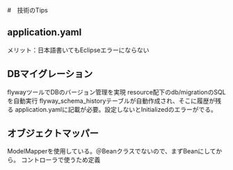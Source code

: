 #　技術のTips

## application.yaml

メリット：日本語書いてもEclipseエラーにならない

## DBマイグレーション

flywayツールでDBのバージョン管理を実現
resource配下のdb/migrationのSQLを自動実行
flyway_schema_historyテーブルが自動作成され、そこに履歴が残る
application.yamlに記載が必要。設定しないとInitializedのエラーがでる。

## オブジェクトマッパー

ModelMapperを使用している。＠Beanクラスでないので、まずBeanにしてから。
コントローラで使うため定義



